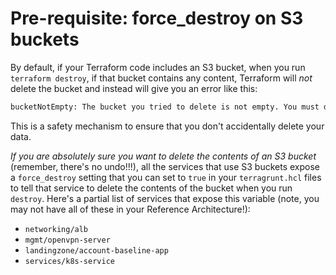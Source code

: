 # Pre-requisite: force_destroy on S3 buckets

By default, if your Terraform code includes an S3 bucket, when you run `terraform destroy`, if that bucket contains
any content, Terraform will _not_ delete the bucket and instead will give you an error like this:

```bash
bucketNotEmpty: The bucket you tried to delete is not empty. You must delete all versions in the bucket.
```

This is a safety mechanism to ensure that you don't accidentally delete your data.

*If you are absolutely sure you want to delete the contents of an S3 bucket* (remember, there's no undo!!!), all the
services that use S3 buckets expose a `force_destroy` setting that you can set to `true` in your `terragrunt.hcl`
files to tell that service to delete the contents of the bucket when you run `destroy`. Here's a partial list of
services that expose this variable (note, you may not have all of these in your Reference Architecture!):

* `networking/alb`
* `mgmt/openvpn-server`
* `landingzone/account-baseline-app`
* `services/k8s-service`


<!-- ##DOCS-SOURCER-START
{"sourcePlugin":"Local File Copier","hash":"9fa196cd8d8aaf8df434a896b10fe14b"}
##DOCS-SOURCER-END -->
